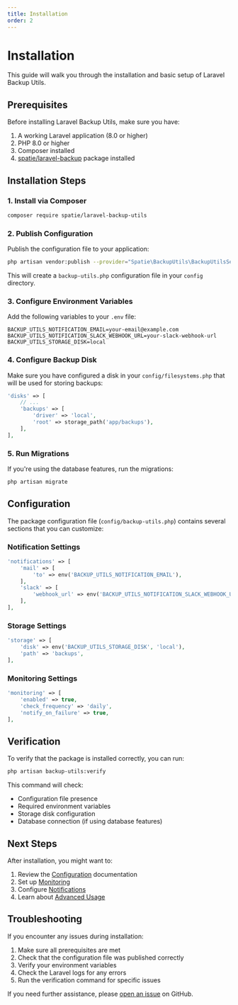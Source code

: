 ```yaml
---
title: Installation
order: 2
---
```


# Installation

This guide will walk you through the installation and basic setup of Laravel Backup Utils.

## Prerequisites

Before installing Laravel Backup Utils, make sure you have:

1. A working Laravel application (8.0 or higher)
2. PHP 8.0 or higher
3. Composer installed
4. [spatie/laravel-backup](https://github.com/spatie/laravel-backup) package installed

## Installation Steps

### 1. Install via Composer

```bash
composer require spatie/laravel-backup-utils
```

### 2. Publish Configuration

Publish the configuration file to your application:

```bash
php artisan vendor:publish --provider="Spatie\BackupUtils\BackupUtilsServiceProvider"
```

This will create a `backup-utils.php` configuration file in your `config` directory.

### 3. Configure Environment Variables

Add the following variables to your `.env` file:

```env
BACKUP_UTILS_NOTIFICATION_EMAIL=your-email@example.com
BACKUP_UTILS_NOTIFICATION_SLACK_WEBHOOK_URL=your-slack-webhook-url
BACKUP_UTILS_STORAGE_DISK=local
```

### 4. Configure Backup Disk

Make sure you have configured a disk in your `config/filesystems.php` that will be used for storing backups:

```php
'disks' => [
    // ...
    'backups' => [
        'driver' => 'local',
        'root' => storage_path('app/backups'),
    ],
],
```

### 5. Run Migrations

If you're using the database features, run the migrations:

```bash
php artisan migrate
```

## Configuration

The package configuration file (`config/backup-utils.php`) contains several sections that you can customize:

### Notification Settings

```php
'notifications' => [
    'mail' => [
        'to' => env('BACKUP_UTILS_NOTIFICATION_EMAIL'),
    ],
    'slack' => [
        'webhook_url' => env('BACKUP_UTILS_NOTIFICATION_SLACK_WEBHOOK_URL'),
    ],
],
```

### Storage Settings

```php
'storage' => [
    'disk' => env('BACKUP_UTILS_STORAGE_DISK', 'local'),
    'path' => 'backups',
],
```

### Monitoring Settings

```php
'monitoring' => [
    'enabled' => true,
    'check_frequency' => 'daily',
    'notify_on_failure' => true,
],
```

## Verification

To verify that the package is installed correctly, you can run:

```bash
php artisan backup-utils:verify
```

This command will check:
- Configuration file presence
- Required environment variables
- Storage disk configuration
- Database connection (if using database features)

## Next Steps

After installation, you might want to:

1. Review the [Configuration](/docs/v1/configuration) documentation
2. Set up [Monitoring](/docs/v1/monitoring)
3. Configure [Notifications](/docs/v1/notifications)
4. Learn about [Advanced Usage](/docs/v1/advanced-usage)

## Troubleshooting

If you encounter any issues during installation:

1. Make sure all prerequisites are met
2. Check that the configuration file was published correctly
3. Verify your environment variables
4. Check the Laravel logs for any errors
5. Run the verification command for specific issues

If you need further assistance, please [open an issue](https://github.com/yourusername/spatie-laravel-backup-utils/issues) on GitHub. 